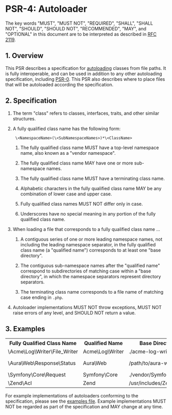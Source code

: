 # PSR-4: Autoloader

The key words "MUST", "MUST NOT", "REQUIRED", "SHALL", "SHALL NOT", "SHOULD",
"SHOULD NOT", "RECOMMENDED", "MAY", and "OPTIONAL" in this document are to be
interpreted as described in [RFC 2119](http://tools.ietf.org/html/rfc2119).


## 1. Overview

This PSR describes a specification for [autoloading][] classes from file
paths. It is fully interoperable, and can be used in addition to any other
autoloading specification, including [PSR-0][]. This PSR also describes where
to place files that will be autoloaded according the specification.


## 2. Specification

1. The term "class" refers to classes, interfaces, traits, and other similar
   structures.

2. A fully qualified class name has the following form:

        \<NamespaceName>(\<SubNamespaceNames>)*\<ClassName>

    1. The fully qualified class name MUST have a top-level namespace name,
       also known as a "vendor namespace".

    2. The fully qualified class name MAY have one or more sub-namespace
       names.
    
    3. The fully qualified class name MUST have a terminating class name.

    4. Alphabetic characters in the fully qualified class name MAY be any
       combination of lower case and upper case.

    5. Fully qualified class names MUST NOT differ only in case.

    6. Underscores have no special meaning in any portion of the fully
       qualified class name.

3. When loading a file that corresponds to a fully qualified class name ...

    1. A contiguous series of one or more leading namespace names, not
       including the leading namespace separator, in the fully qualified class
       name (a "qualified name") corresponds to at least one "base directory".
      
    2. The contiguous sub-namespace names after the "qualified name"
       correspond to subdirectories of matching case within a "base
       directory", in which the namespace separators represent directory
       separators.

    3. The terminating class name corresponds to a file name of matching case
       ending in `.php`.

4. Autoloader implementations MUST NOT throw exceptions, MUST NOT raise errors
   of any level, and SHOULD NOT return a value.


## 3. Examples

<table>
    <tr>
        <th>Fully Qualified Class Name</th>
        <th>Qualified Name</th>
        <th>Base Directory</th>
        <th>Corresponding File Path</th>
    </tr>
    <tr>
        <td>\Acme\Log\Writer\File_Writer</td>
        <td>Acme\Log\Writer</td>
        <td>./acme-log-writer/lib/</td>
        <td>./acme-log-writer/File_Writer.php</td>
    </tr>
    <tr>
        <td>\Aura\Web\Response\Status</td>
        <td>Aura\Web</td>
        <td>/path/to/aura-web/src/</td>
        <td>/path/to/aura-web/src/Response/Status.php</td>
    </tr>
    <tr>
        <td>\Symfony\Core\Request</td>
        <td>Symfony\Core</td>
        <td>./vendor/Symfony/Core/</td>
        <td>./vendor/Symfony/Core/Request.php</td>
    </tr>
    <tr>
        <td>\Zend\Acl</td>
        <td>Zend</td>
        <td>/usr/includes/Zend/</td>
        <td>/usr/includes/Zend/Acl.php</td>
    </tr>
</table>

For example implementations of autoloaders conforming to the specification,
please see the [examples file][]. Example implementations MUST NOT be regarded
as part of the specification and MAY change at any time.

[autoloading]: http://php.net/autoload
[PSR-0]: https://github.com/php-fig/fig-standards/blob/master/accepted/PSR-0.md
[examples file]: psr-4-autoloader-examples.php
